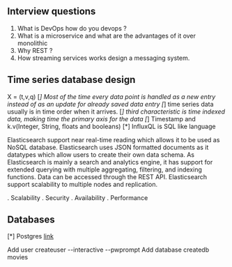 ## Interview questions
1. What is DevOps how do you devops ?
2. What is a microservice and what are the advantages of it over monolithic
3. Why REST ?
4. How streaming services works design a messaging system.

## Time series database design
X = (t,v,q)
[*] Most of the time every data point is handled as a new entry instead of as an update for already saved data entry
[*] time series data usually is in time order when it arrives.
[*] third characteristic is time indexed data, making time the primary axis for the data
[*] Timestamp and k.v(Integer, String, floats and booleans)
[*] InfluxQL is SQL like language 

Elasticsearch support near real-time
reading which allows it to be used as NoSQL database. Elasticsearch uses JSON
formatted documents as it datatypes which allow users to create their own data
schema. As Elasticsearch is mainly a search and analytics engine, it has support for
extended querying with multiple aggregating, filtering, and indexing functions. Data
can be accessed through the REST API. Elasticsearch support scalability to multiple
nodes and replication.

. Scalability
. Security
. Availability
. Performance

## Databases

[*] Postgres  [link](https://www.digitalocean.com/community/tutorials/how-to-install-and-use-postgresql-on-ubuntu-18-04)

Add user
createuser --interactive --pwprompt
Add database 
createdb movies
